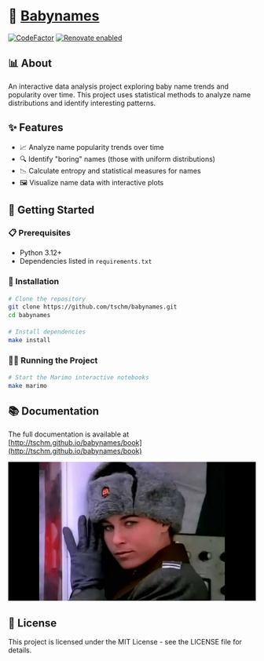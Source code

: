 # 👶 [Babynames](http://tschm.github.io/babynames)

[![CodeFactor](https://www.codefactor.io/repository/github/tschm/babynames/badge)](https://www.codefactor.io/repository/github/tschm/babynames)
[![Renovate enabled](https://img.shields.io/badge/renovate-enabled-brightgreen.svg)](https://github.com/renovatebot/renovate)

## 📊 About

An interactive data analysis project exploring baby name trends
and popularity over time. This project uses statistical methods
to analyze name distributions and identify interesting patterns.

## ✨ Features

- 📈 Analyze name popularity trends over time
- 🔍 Identify "boring" names (those with uniform distributions)
- 📉 Calculate entropy and statistical measures for names
- 🖼️ Visualize name data with interactive plots

## 🚀 Getting Started

### 📋 Prerequisites

- Python 3.12+
- Dependencies listed in `requirements.txt`

### 🔧 Installation

```bash
# Clone the repository
git clone https://github.com/tschm/babynames.git
cd babynames

# Install dependencies
make install
```

### 🏃‍♂️ Running the Project

```bash
# Start the Marimo interactive notebooks
make marimo
```

## 📚 Documentation

The full documentation is available at [http://tschm.github.io/babynames/book](http://tschm.github.io/babynames/book)

![Nikita](nikita.jpg)

## 📄 License

This project is licensed under the MIT License - see the LICENSE file for details.

